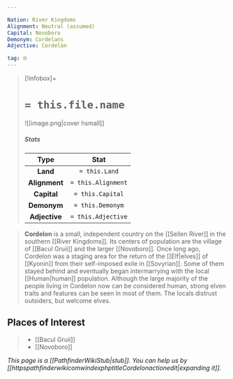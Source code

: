```yaml
---

Nation: River Kingdoms
Alignment: Neutral (assumed)
Capital: Novoboro
Demonym: Cordelans
Adjective: Cordelan

tag: 🌐
---
```


> [!infobox]+
> #  `= this.file.name`
> ![[image.png|cover hsmall]]
> ##### Stats
> Type | Stat |
> :---:|:---:|
> **Land** | `= this.Land` |
> **Alignment** | `= this.Alignment` |
> **Capital** | `= this.Capital` |
> **Demonym** | `= this.Demonym` |
> **Adjective** | `= this.Adjective` |



> **Cordelon** is a small, independent country on the [[Sellen River]] in the southern [[River Kingdoms]]. Its centers of population are the village of [[Bacul Gruii]] and the larger [[Novoboro]]. Once long ago, Cordelon was a staging area for the return of the [[Elf|elves]] of [[Kyonin]] from their self-imposed exile in [[Sovyrian]]. Some of them stayed behind and eventually began intermarrying with the local [[Human|human]] population. Although the large majority of the people living in Cordelon now can be considered human, strong elven traits and features can be seen in most of them. The locals distrust outsiders, but welcome elves.


## Places of Interest

> - [[Bacul Gruii]]
> - [[Novoboro]]


*This page is a [[PathfinderWikiStub|stub]]. You can help us by [[httpspathfinderwikicomwindexphptitleCordelonactionedit|expanding it]].*








